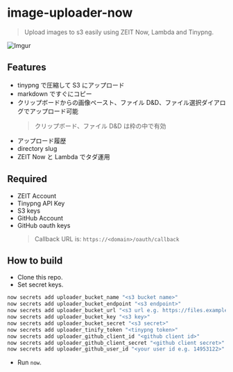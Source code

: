 # image-uploader-now

> Upload images to s3 easily using ZEIT Now, Lambda and Tinypng.

![Imgur](https://i.imgur.com/Cjb8HLx.png)

## Features

- tinypng で圧縮して S3 にアップロード
- markdown ですぐにコピー
- クリップボードからの画像ペースト、ファイル D&D、ファイル選択ダイアログでアップロード可能
  > クリップボード、ファイル D&D は枠の中で有効
- アップロード履歴
- directory slug
- ZEIT Now と Lambda でタダ運用

## Required

- ZEIT Account
- Tinypng API Key
- S3 keys
- GitHub Account
- GitHub oauth keys
  > Callback URL is: `https://<domain>/oauth/callback`

## How to build

- Clone this repo.
- Set secret keys.

```bash
now secrets add uploader_bucket_name "<s3 bucket name>"
now secrets add uploader_bucket_endpoint "<s3 endpoint>"
now secrets add uploader_bucket_url "<s3 url e.g. https://files.example.com/>"
now secrets add uploader_bucket_key "<s3 key>"
now secrets add uploader_bucket_secret "<s3 secret>"
now secrets add uploader_tinify_token "<tinypng token>"
now secrets add uploader_github_client_id "<github client id>"
now secrets add uploader_github_client_secret "<github client secret>"
now secrets add uploader_github_user_id "<your user id e.g. 14953122>"
```

- Run `now`.
